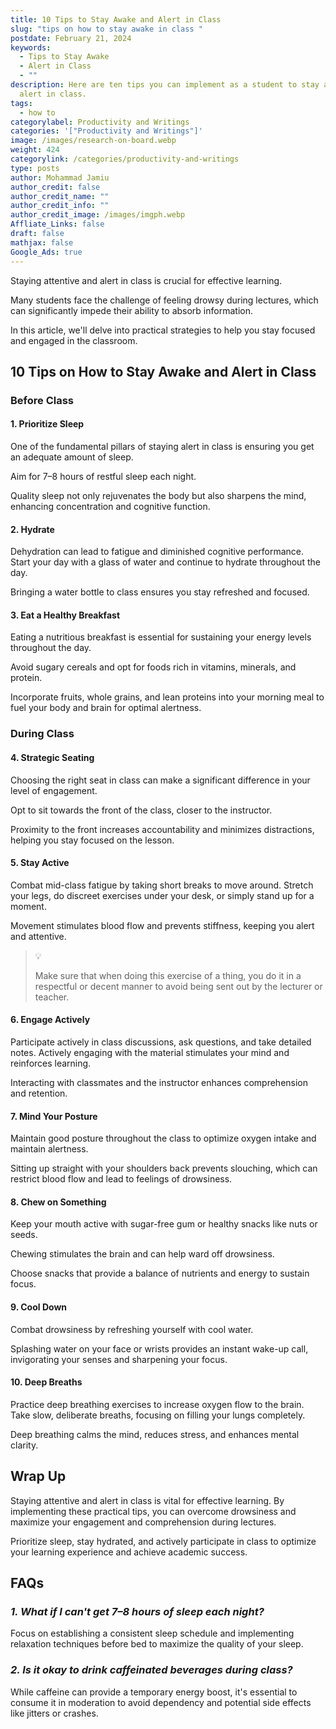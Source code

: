 ```yaml
---
title: 10 Tips to Stay Awake and Alert in Class
slug: "tips on how to stay awake in class "
postdate: February 21, 2024
keywords:
  - Tips to Stay Awake
  - Alert in Class
  - ""
description: Here are ten tips you can implement as a student to stay awake and
  alert in class.
tags:
  - how to
categorylabel: Productivity and Writings
categories: '["Productivity and Writings"]'
image: /images/research-on-board.webp
weight: 424
categorylink: /categories/productivity-and-writings
type: posts
author: Mohammad Jamiu
author_credit: false
author_credit_name: ""
author_credit_info: ""
author_credit_image: /images/imgph.webp
Affliate_Links: false
draft: false
mathjax: false
Google_Ads: true
---
```

Staying attentive and alert in class is crucial for effective learning. 

Many students face the challenge of feeling drowsy during lectures, which can significantly impede their ability to absorb information. 

In this article, we'll delve into practical strategies to help you stay focused and engaged in the classroom. 

## **10 Tips on How to Stay Awake and Alert in Class**

### **Before Class**

#### 1. Prioritize Sleep

One of the fundamental pillars of staying alert in class is ensuring you get an adequate amount of sleep. 

Aim for 7–8 hours of restful sleep each night. 

Quality sleep not only rejuvenates the body but also sharpens the mind, enhancing concentration and cognitive function.

#### 2. Hydrate

Dehydration can lead to fatigue and diminished cognitive performance. Start your day with a glass of water and continue to hydrate throughout the day. 

Bringing a water bottle to class ensures you stay refreshed and focused.

#### 3. Eat a Healthy Breakfast

Eating a nutritious breakfast is essential for sustaining your energy levels throughout the day. 

Avoid sugary cereals and opt for foods rich in vitamins, minerals, and protein. 

Incorporate fruits, whole grains, and lean proteins into your morning meal to fuel your body and brain for optimal alertness.

### **During Class**

#### 4. Strategic Seating

Choosing the right seat in class can make a significant difference in your level of engagement. 

Opt to sit towards the front of the class, closer to the instructor. 

Proximity to the front increases accountability and minimizes distractions, helping you stay focused on the lesson.

#### 5. Stay Active

Combat mid-class fatigue by taking short breaks to move around. Stretch your legs, do discreet exercises under your desk, or simply stand up for a moment. 

Movement stimulates blood flow and prevents stiffness, keeping you alert and attentive.

> :bulb:
>
> Make sure that when doing this exercise of a thing, you do it in a respectful or decent manner to avoid being sent out by the lecturer or teacher.

#### 6. Engage Actively

Participate actively in class discussions, ask questions, and take detailed notes. Actively engaging with the material stimulates your mind and reinforces learning. 

Interacting with classmates and the instructor enhances comprehension and retention.

#### 7. Mind Your Posture

Maintain good posture throughout the class to optimize oxygen intake and maintain alertness. 

Sitting up straight with your shoulders back prevents slouching, which can restrict blood flow and lead to feelings of drowsiness.

#### 8. Chew on Something

Keep your mouth active with sugar-free gum or healthy snacks like nuts or seeds. 

Chewing stimulates the brain and can help ward off drowsiness. 

Choose snacks that provide a balance of nutrients and energy to sustain focus.

#### 9. Cool Down

Combat drowsiness by refreshing yourself with cool water. 

Splashing water on your face or wrists provides an instant wake-up call, invigorating your senses and sharpening your focus.

#### 10. Deep Breaths

Practice deep breathing exercises to increase oxygen flow to the brain. Take slow, deliberate breaths, focusing on filling your lungs completely. 

Deep breathing calms the mind, reduces stress, and enhances mental clarity.

## Wrap Up

Staying attentive and alert in class is vital for effective learning. By implementing these practical tips, you can overcome drowsiness and maximize your engagement and comprehension during lectures. 

Prioritize sleep, stay hydrated, and actively participate in class to optimize your learning experience and achieve academic success.

## **FAQs**

### *1. What if I can't get 7–8 hours of sleep each night?*

Focus on establishing a consistent sleep schedule and implementing relaxation techniques before bed to maximize the quality of your sleep.

### *2. Is it okay to drink caffeinated beverages during class?*

While caffeine can provide a temporary energy boost, it's essential to consume it in moderation to avoid dependency and potential side effects like jitters or crashes.